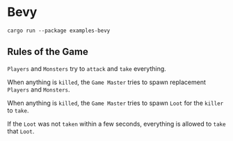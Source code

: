 # Bevy

```shell
cargo run --package examples-bevy
```

## Rules of the Game

`Players` and `Monsters` try to `attack` and `take` everything.

When anything is `killed`, the `Game Master` tries to spawn replacement `Players` and `Monsters`.

When anything is `killed`, the `Game Master` tries to spawn `Loot` for the `killer` to `take`.

If the `Loot` was not `taken` within a few seconds, everything is allowed to `take` that `Loot`.
